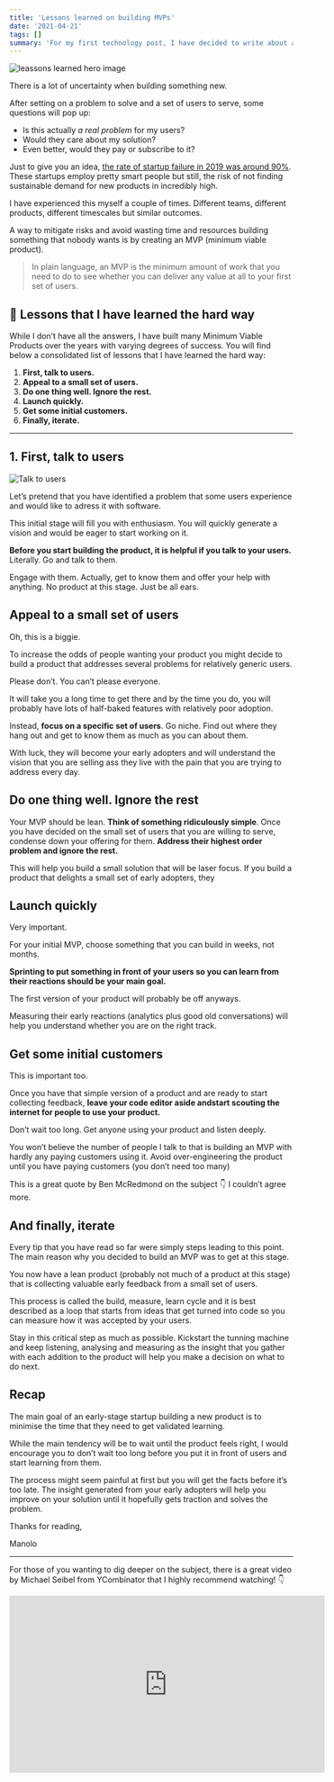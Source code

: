 ```yaml
---
title: 'Lessons learned on building MVPs'
date: '2021-04-21'
tags: []
summary: 'For my first technology post, I have decided to write about a book about philosophy. Hang in there with me. I am reading Zen and the Art of Motorcycle Maintenance by the great Robert M. Pirsig.'
---
```


![leassons learned hero image](/static/images/lessons-title.png)

There is a lot of uncertainty when building something new.

After setting on a problem to solve and a set of users to serve, some questions will pop up:

- Is this actually _a real problem_ for my users?
- Would they care about my solution?
- Even better, would they pay or subscribe to it?

Just to give you an idea, [the rate of startup failure in 2019 was around 90%](https://www.investopedia.com/articles/personal-finance/040915/how-many-startups-fail-and-why.asp?utm_campaign=Weekly%20updates%20%E2%9A%A1%EF%B8%8F&utm_medium=email&utm_source=Revue%20newsletter). These startups employ pretty smart people but still, the risk of not finding sustainable demand for new products in incredibly high.

I have experienced this myself a couple of times. Different teams, different products, different timescales but similar outcomes.

A way to mitigate risks and avoid wasting time and resources building something that nobody wants is by creating an MVP (minimum viable product).

> In plain language, an MVP is the minimum amount of work that you need to do to see whether you can deliver any value at all to your first set of users.

## 📖 Lessons that I have learned the hard way

While I don’t have all the answers, I have built many Minimum Viable Products over the years with varying degrees of success. You will find below a consolidated list of lessons that I have learned the hard way:

1. **First, talk to users.**
2. **Appeal to a small set of users.**
3. **Do one thing well. Ignore the rest.**
4. **Launch quickly.**
5. **Get some initial customers.**
6. **Finally, iterate.**

---

## 1. First, talk to users

![Talk to users](/static/images/talk-to-users.png)

Let’s pretend that you have identified a problem that some users experience and would like to adress it with software.

This initial stage will fill you with enthusiasm. You will quickly generate a vision and would be eager to start working on it.

**Before you start building the product, it is helpful if you talk to your users.** Literally. Go and talk to them.

Engage with them. Actually, get to know them and offer your help with anything. No product at this stage. Just be all ears.

## Appeal to a small set of users

Oh, this is a biggie.

To increase the odds of people wanting your product you might decide to build a product that addresses several problems for relatively generic users.

Please don’t. You can’t please everyone.

It will take you a long time to get there and by the time you do, you will probably have lots of half-baked features with relatively poor adoption.

Instead, **focus on a specific set of users**. Go niche. Find out where they hang out and get to know them as much as you can about them.

With luck, they will become your early adopters and will understand the vision that you are selling ass they live with the pain that you are trying to address every day.

## Do one thing well. Ignore the rest

Your MVP should be lean. **Think of something ridiculously simple**. Once you have decided on the small set of users that you are willing to serve, condense down your offering for them. **Address their highest order problem and ignore the rest.**

This will help you build a small solution that will be laser focus. If you build a product that delights a small set of early adopters, they

## Launch quickly

Very important.

For your initial MVP, choose something that you can build in weeks, not months.

**Sprinting to put something in front of your users so you can learn from their reactions should be your main goal.**

The first version of your product will probably be off anyways.

Measuring their early reactions (analytics plus good old conversations) will help you understand whether you are on the right track.

## Get some initial customers

This is important too.

Once you have that simple version of a product and are ready to start collecting feedback, **leave your code editor aside andstart scouting the internet for people to use your product.**

Don’t wait too long. Get anyone using your product and listen deeply.

You won’t believe the number of people I talk to that is building an MVP with hardly any paying customers using it.
Avoid over-engineering the product until you have paying customers (you don’t need too many)

This is a great quote by Ben McRedmond on the subject 👇 I couldn’t agree more.

## And finally, iterate

Every tip that you have read so far were simply steps leading to this point. The main reason why you decided to build an MVP was to get at this stage.

You now have a lean product (probably not much of a product at this stage) that is collecting valuable early feedback from a small set of users.

This process is called the build, measure, learn cycle and it is best described as a loop that starts from ideas that get turned into code so you can measure how it was accepted by your users.

Stay in this critical step as much as possible. Kickstart the tunning machine and keep listening, analysing and measuring as the insight that you gather with each addition to the product will help you make a decision on what to do next.

## Recap

The main goal of an early-stage startup building a new product is to minimise the time that they need to get validated learning.

While the main tendency will be to wait until the product feels right, I would encourage you to don’t wait too long before you put it in front of users and start learning from them.

The process might seem painful at first but you will get the facts before it’s too late. The insight generated from your early adopters will help you improve on your solution until it hopefully gets traction and solves the problem.

Thanks for reading,

Manolo

---

For those of you wanting to dig deeper on the subject, there is a great video by Michael Seibel from YCombinator that I highly recommend watching! 👇

<iframe
  width="560"
  height="315"
  src="https://www.youtube.com/embed/Sklc_fQBmcs"
  title="YouTube video player"
  frameBorder="0"
  allow="accelerometer; autoplay; clipboard-write; encrypted-media; gyroscope; picture-in-picture"
  allowFullScreen
/>

If you found the content from this post valuable, consider sharing it with friends, or subscribe if you haven’t already 🚀
